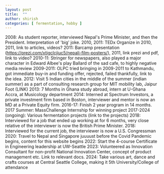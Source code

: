 ```yaml
---
layout: post
title:  ""
author: shirish
categories: [ fermentation, hobby ]
---
```



2008: As student reporter, interviewed Nepal's Prime Minister, and then the President. Interpretation of 'big' joke.
2010, 2011: TEDx Organize in 2010, 2011, link to articles, videos?
2011: Barcamp presentation (https://prezi.com/xtigclcjiuc5/nepali-film-posters/), 2011, link prezi and pdf, link to video?
2010-11: Stringer for newspapers, also played a major character in Edward Albee's play Ballard of the sad cafe, to highly negative media review
2009-2011: OLPC tried bringing in 2009-2011 to Kathmandu, got immediate buy-in and funding offer, rejected, failed thankfully, link to the idea.
2012: Visit 5 Indian cities in the middle of the summer (indian summer) as a part of consulting research group for MIT mobility lab, Jaipur Foot (LINK)
2013: 7 Months in Ghana study abroad, intern at U-Ghana Accra, at Musicology department
2014: Interned at Spectrum Investors, a private investment firm based in Boston, interviewer and mentor is now an MD at a Private Equity firm.
2016-17: Finish 2 year program in 14 months.
2017 Summer: MassChallenge Internship for winning project
2017-2024 (ongoing): Various fermentation projects (link to the projects)
2018: Interviewed for a job that ended up working at for 6 months, very close relative of the interviewer is now the British Prime Minister.
2018: Interviewed for the current job, the interviewer is now a U.S. Congressman
2020: Travel to Nepal and Singapore juuuust before the Covid Pandemic begins, content for this website begins
2022: Start the 4-course Certificate in Engineering leadership at UW-Seattle
2023: Volunteered as Innovation Consultant for non-profit National Innovation Center, concept of product management etc. Link to relevant docs.
2024: Take various art, dance and crafts courses at Central Seattle College, making it 5th University/College of attendance 



